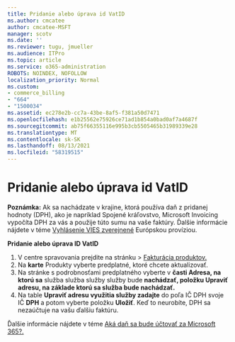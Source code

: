 ```yaml
---
title: Pridanie alebo úprava id VatID
ms.author: cmcatee
author: cmcatee-MSFT
manager: scotv
ms.date: ''
ms.reviewer: tugu, jmueller
ms.audience: ITPro
ms.topic: article
ms.service: o365-administration
ROBOTS: NOINDEX, NOFOLLOW
localization_priority: Normal
ms.custom:
- commerce_billing
- "664"
- "1500034"
ms.assetid: ec278e2b-cc7a-43be-8af5-f381a50d7471
ms.openlocfilehash: e1b25562e75926ce71ad1b854a0bad0af7a4687f
ms.sourcegitcommit: ab75f66355116e995b3cb5505465b31989339e28
ms.translationtype: MT
ms.contentlocale: sk-SK
ms.lasthandoff: 08/13/2021
ms.locfileid: "58319515"
---
```

# <a name="how-to-add-or-edit-a-vatid"></a>Pridanie alebo úprava id VatID

**Poznámka:** Ak sa nachádzate v krajine, ktorá používa daň z pridanej hodnoty (DPH), ako je napríklad Spojené kráľovstvo, Microsoft Invoicing vypočíta DPH za vás a použije túto sumu na vaše faktúry. Ďalšie informácie nájdete v téme [Vyhlásenie VIES zverejnené](https://go.microsoft.com/fwlink/p/?LinkID=841741) Európskou províziou.

**Pridanie alebo úprava ID VatID**

1. V centre spravovania prejdite  na stránku \> [Fakturácia produktov.](https://go.microsoft.com/fwlink/p/?linkid=842054)
2. Na **karte** Produkty vyberte predplatné, ktoré chcete aktualizovať.
3. Na stránke s podrobnosťami predplatného vyberte v **časti Adresa, na ktorú sa** služba služba služby služby bude **nachádzať, položku Upraviť adresu, na základe ktorú sa služba bude nachádzať.**
4. Na table **Upraviť adresu využitia služby zadajte** do poľa IČ DPH svoje IČ **DPH** a potom vyberte položku **Uložiť**. Keď to neurobíte, DPH sa nezaúčtuje na vašu ďalšiu faktúru.

Ďalšie informácie nájdete v téme [Aká daň sa bude účtovať za Microsoft 365?.](https://docs.microsoft.com/microsoft-365/commerce/billing-and-payments/tax-information#what-tax-will-i-be-charged)